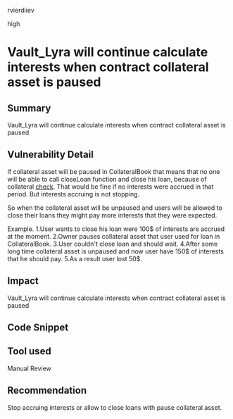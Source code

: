 rvierdiiev

high

# Vault_Lyra will continue calculate interests when contract collateral asset is paused

## Summary
Vault_Lyra will continue calculate interests when contract collateral asset is paused
## Vulnerability Detail
If collateral asset will be paused in CollateralBook that means that no one will be able to call closeLoan function and close his loan, because of collateral [check](https://github.com/sherlock-audit/2022-11-isomorph/blob/main/contracts/Isomorph/contracts/Vault_Lyra.sol#L211).
That would be fine if no interests were accrued in that period. But interests accruing is not stopping.

So when the collateral asset will be unpaused and users will be allowed to close their loans they might pay more interests that they were expected.

Example.
1.User wants to close his loan were 100$ of interests are accrued at the moment.
2.Owner pauses collateral asset that user used for loan in CollateralBook.
3.User couldn't close loan and should wait.
4.After some long time collateral asset is unpaused and now user have 150$ of interests that he should pay.
5.As a result user lost 50$.

## Impact
Vault_Lyra will continue calculate interests when contract collateral asset is paused
## Code Snippet

## Tool used

Manual Review

## Recommendation
Stop accruing interests or allow to close loans with pause collateral asset.